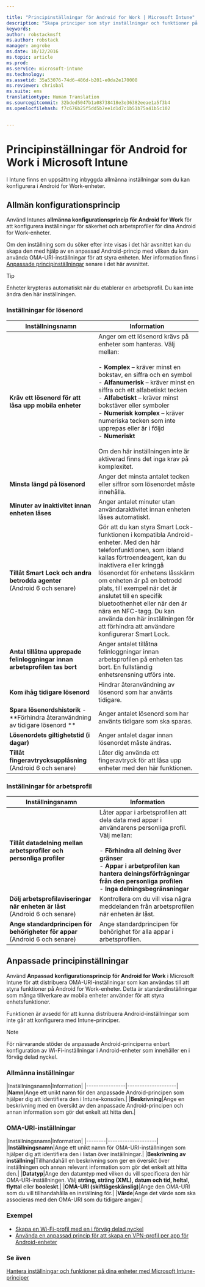 ```yaml
---

title: "Principinställningar för Android for Work | Microsoft Intune"
description: "Skapa principer som styr inställningar och funktioner på Android for Work-enheter som du hanterar med Intune."
keywords: 
author: robstackmsft
ms.author: robstack
manager: angrobe
ms.date: 10/12/2016
ms.topic: article
ms.prod: 
ms.service: microsoft-intune
ms.technology: 
ms.assetid: 35a53076-74d6-486d-b201-e0da2e170008
ms.reviewer: chrisbal
ms.suite: ems
translationtype: Human Translation
ms.sourcegitcommit: 32bded5047b1a08738418e3e36382eeae1a5f3b4
ms.openlocfilehash: f7c676b25f5dd5b7ee1d1d7c1b51b75a41b5c102


---
```


# Principinställningar för Android for Work i Microsoft Intune

I Intune finns en uppsättning inbyggda allmänna inställningar som du kan konfigurera i Android for Work-enheter.

## Allmän konfigurationsprincip

Använd Intunes **allmänna konfigurationsprincip för Android for Work** för att konfigurera inställningar för säkerhet och arbetsprofiler för dina Android for Work-enheter.

Om den inställning som du söker efter inte visas i det här avsnittet kan du skapa den med hjälp av en anpassad Android-princip med vilken du kan använda OMA-URI-inställningar för att styra enheten. Mer information finns i [Anpassade principinställningar](#custom-policy-settings) senare i det här avsnittet.

> [!TIP]
> Enheter krypteras automatiskt när du etablerar en arbetsprofil. Du kan inte ändra den här inställningen.

### Inställningar för lösenord

|Inställningsnamn|Information|
|----------------|-|
|**Kräv ett lösenord för att låsa upp mobila enheter**|Anger om ett lösenord krävs på enheter som hanteras. Välj mellan:<br><br>- **Komplex** – kräver minst en bokstav, en siffra och en symbol<br>- **Alfanumerisk** – kräver minst en siffra och ett alfabetiskt tecken<br>- **Alfabetiskt** – kräver minst bokstäver eller symboler<br>- **Numerisk komplex** – kräver numeriska tecken som inte upprepas eller är i följd<br>- **Numeriskt**<br><br>Om den här inställningen inte är aktiverad finns det inga krav på komplexitet.|
|**Minsta längd på lösenord**|Anger det minsta antalet tecken eller siffror som lösenordet måste innehålla.|
|**Minuter av inaktivitet innan enheten låses**|Anger antalet minuter utan användaraktivitet innan enheten låses automatiskt.|
|**Tillåt Smart Lock och andra betrodda agenter**<br>(Android 6 och senare)|Gör att du kan styra Smart Lock-funktionen i kompatibla Android-enheter. Med den här telefonfunktionen, som ibland kallas förtroendeagent, kan du inaktivera eller kringgå lösenordet för enhetens låsskärm om enheten är på en betrodd plats, till exempel när det är anslutet till en specifik bluetoothenhet eller när den är nära en NFC-tagg. Du kan använda den här inställningen för att förhindra att användare konfigurerar Smart Lock.|
|**Antal tillåtna upprepade felinloggningar innan arbetsprofilen tas bort**|Anger antalet tillåtna felinloggningar innan arbetsprofilen på enheten tas bort. En fullständig enhetsrensning utförs inte.|
|**Kom ihåg tidigare lösenord**|Hindrar återanvändning av lösenord som har använts tidigare.|
|**Spara lösenordshistorik** - **Förhindra återanvändning av tidigare lösenord **|Anger antalet lösenord som har använts tidigare som ska sparas.|
|**Lösenordets giltighetstid (i dagar)**|Anger antalet dagar innan lösenordet måste ändras.|
|**Tillåt fingeravtrycksupplåsning**<br>(Android 6 och senare)|Låter dig använda ett fingeravtryck för att låsa upp enheter med den här funktionen.|


### Inställningar för arbetsprofil

|Inställningsnamn|Information|
|----------------|-|
|**Tillåt datadelning mellan arbetsprofiler och personliga profiler**|Låter appar i arbetsprofilen att dela data med appar i användarens personliga profil. Välj mellan:<br><br>- **Förhindra all delning över gränser**<br>- **Appar i arbetprofilen kan hantera delningsförfrågningar från den personliga profilen**<br>- **Inga delningsbegränsningar**|
|**Dölj arbetsprofilaviseringar när enheten är låst**<br>(Android 6 och senare)|Kontrollera om du vill visa några meddelanden från arbetsprofilen när enheten är låst.|
|**Ange standardprincipen för behörigheter för appar**<br>(Android 6 och senare)|Ange standardprincipen för behörighet för alla appar i arbetsprofilen.|




## Anpassade principinställningar
Använd **Anpassad konfigurationsprincip för Android for Work** i Microsoft Intune för att distribuera OMA-URI-inställningar som kan användas till att styra funktioner på Android for Work-enheter. Detta är standardinställningar som många tillverkare av mobila enheter använder för att styra enhetsfunktioner.

Funktionen är avsedd för att kunna distribuera Android-inställningar som inte går att konfigurera med Intune-principer.

> [!NOTE]
> För närvarande stöder de anpassade Android-principerna enbart konfiguration av Wi-Fi-inställningar i Android-enheter som innehåller en i förväg delad nyckel.

### Allmänna inställningar

|Inställningsnamn|Information|
    |----------------|--------------------|
    |**Namn**|Ange ett unikt namn för den anpassade Android-principen som hjälper dig att identifiera den i Intune-konsolen.|
    |**Beskrivning**|Ange en beskrivning med en översikt av den anpassade Android-principen och annan information som gör det enkelt att hitta den.|

### OMA-URI-inställningar

   |Inställningsnamn|Information|
    |--------|--------------------|
    |**Inställningsnamn**|Ange ett unikt namn för OMA-URI-inställningen som hjälper dig att identifiera den i listan över inställningar.|
    |**Beskrivning av inställning**|Tillhandahåll en beskrivning som ger en översikt över inställningen och annan relevant information som gör det enkelt att hitta den.|
    |**Datatyp**|Ange den datumtyp med vilken du vill specificera den här OMA-URI-inställningen. Välj **sträng, sträng (XML), datum och tid, heltal, flyttal** eller **booleskt**.|
    |**OMA-URI (skiftlägeskänslig)**|Ange den OMA-URI som du vill tillhandahålla en inställning för.|
    |**Värde**|Ange det värde som ska associeras med den OMA-URI som du tidigare angav.|

### Exempel

- [Skapa en Wi-Fi-profil med en i förväg delad nyckel](pre-shared-key-wi-fi-profile.md)
- [Använda en anpassad princip för att skapa en VPN-profil per app för Android-enheter](per-app-vpn-for-android-pulse-secure.md)

### Se även
[Hantera inställningar och funktioner på dina enheter med Microsoft Intune-principer](manage-settings-and-features-on-your-devices-with-microsoft-intune-policies.md)


<!--HONumber=Oct16_HO2-->


